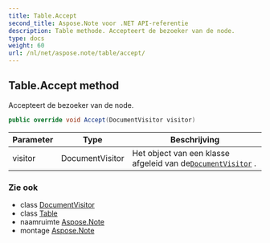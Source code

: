 ```yaml
---
title: Table.Accept
second_title: Aspose.Note voor .NET API-referentie
description: Table methode. Accepteert de bezoeker van de node.
type: docs
weight: 60
url: /nl/net/aspose.note/table/accept/
---
```

## Table.Accept method

Accepteert de bezoeker van de node.

```csharp
public override void Accept(DocumentVisitor visitor)
```

| Parameter | Type | Beschrijving |
| --- | --- | --- |
| visitor | DocumentVisitor | Het object van een klasse afgeleid van de[`DocumentVisitor`](../../documentvisitor/) . |

### Zie ook

* class [DocumentVisitor](../../documentvisitor/)
* class [Table](../)
* naamruimte [Aspose.Note](../../table/)
* montage [Aspose.Note](../../../)


